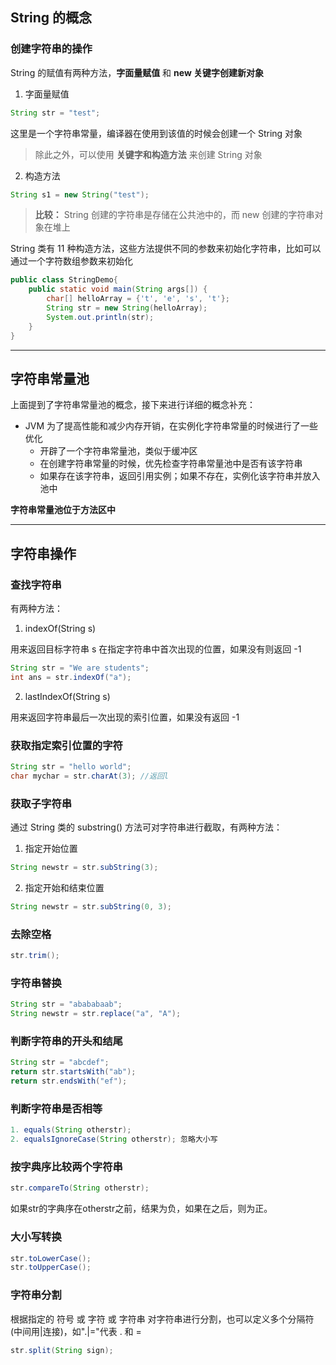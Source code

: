 ## String 的概念


### 创建字符串的操作

String 的赋值有两种方法，**字面量赋值** 和 **new 关键字创建新对象**

1. 字面量赋值

```java
String str = "test";
```

这里是一个字符串常量，编译器在使用到该值的时候会创建一个 String 对象

> 除此之外，可以使用 **关键字和构造方法** 来创建 String 对象

2. 构造方法

```java
String s1 = new String("test");
```

> **比较：** String 创建的字符串是存储在公共池中的，而 new 创建的字符串对象在堆上

String 类有 11 种构造方法，这些方法提供不同的参数来初始化字符串，比如可以通过一个字符数组参数来初始化

```java
public class StringDemo{
    public static void main(String args[]) {
        char[] helloArray = {'t', 'e', 's', 't'};
        String str = new String(helloArray);
        System.out.println(str);
    }
}
```

---

## 字符串常量池

上面提到了字符串常量池的概念，接下来进行详细的概念补充：
- JVM 为了提高性能和减少内存开销，在实例化字符串常量的时候进行了一些优化
  - 开辟了一个字符串常量池，类似于缓冲区
  - 在创建字符串常量的时候，优先检查字符串常量池中是否有该字符串
  - 如果存在该字符串，返回引用实例；如果不存在，实例化该字符串并放入池中

**字符串常量池位于方法区中**

---

## 字符串操作

### 查找字符串

有两种方法：

1. indexOf(String s)

用来返回目标字符串 s 在指定字符串中首次出现的位置，如果没有则返回 -1

```java
String str = "We are students";
int ans = str.indexOf("a");
```

2. lastIndexOf(String s)

用来返回字符串最后一次出现的索引位置，如果没有返回 -1

### 获取指定索引位置的字符

```java
String str = "hello world";
char mychar = str.charAt(3); //返回l
```

### 获取子字符串

通过 String 类的 substring() 方法可对字符串进行截取，有两种方法：
1. 指定开始位置

```java
String newstr = str.subString(3);
```

2. 指定开始和结束位置

```java
String newstr = str.subString(0, 3);
```

### 去除空格

```java
str.trim();
```

### 字符串替换

```java
String str = "abababaab";
String newstr = str.replace("a", "A");
```

### 判断字符串的开头和结尾

```java
String str = "abcdef";
return str.startsWith("ab");
return str.endsWith("ef");
```

### 判断字符串是否相等

```java
1. equals(String otherstr);
2. equalsIgnoreCase(String otherstr); 忽略大小写
```

### 按字典序比较两个字符串

```java
str.compareTo(String otherstr);
```

如果str的字典序在otherstr之前，结果为负，如果在之后，则为正。

### 大小写转换

```java
str.toLowerCase();
str.toUpperCase();
```

### 字符串分割

根据指定的 符号 或 字符 或 字符串 对字符串进行分割，也可以定义多个分隔符(中间用|连接)，如".|="代表 . 和 =

```java
str.split(String sign);
```





